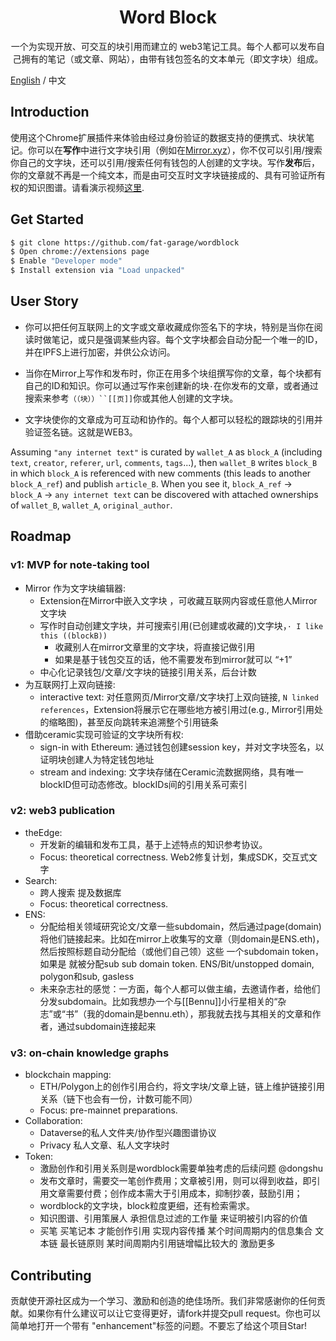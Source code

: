 
<div align="center">
  
  # Word Block


  <p>一个为实现开放、可交互的块引用而建立的 web3笔记工具。每个人都可以发布自己拥有的笔记（或文章、网站），由带有钱包签名的文本单元（即文字块）组成。</p>
  
</div>

[English](https://github.com/fat-garage/word-block/blob/main/README-EN.md) / 中文  

## Introduction

使用这个Chrome扩展插件来体验由经过身份验证的数据支持的便携式、块状笔记。你可以在**写作**中进行文字块引用（例如在[Mirror.xyz](https://mirror.xyz)），你不仅可以引用/搜索你自己的文字块，还可以引用/搜索任何有钱包的人创建的文字块。写作**发布**后，你的文章就不再是一个纯文本，而是由可交互时文字块链接成的、具有可验证所有权的知识图谱。请看演示视频[这里](https://github.com/fat-garage/wordblock).

## Get Started

```sh
$ git clone https://github.com/fat-garage/wordblock
$ Open chrome://extensions page
$ Enable "Developer mode"
$ Install extension via "Load unpacked"
```

## User Story


* 你可以把任何互联网上的文字或文章收藏成你签名下的字块，特别是当你在阅读时做笔记，或只是强调某些内容。每个文字块都会自动分配一个唯一的ID，并在IPFS上进行加密，并供公众访问。

* 当你在Mirror上写作和发布时，你正在用多个块组撰写你的文章，每个块都有自己的ID和知识。你可以通过写作来创建新的块`·`在你发布的文章，或者通过搜索来参考`（（块））``[[页]]`你或其他人创建的文字块。

* 文字块使你的文章成为可互动和协作的。每个人都可以轻松的跟踪块的引用并验证签名链。这就是WEB3。


Assuming `"any internet text"` is curated by `wallet_A` as `block_A` (including `text`, `creator`, `referer`, `url`, `comments`, `tags`...), then `wallet_B` writes `block_B` in which `block_A` is referenced with new comments (this leads to another `block_A_ref`) and publish `article_B`. When you see it,  `block_A_ref` -> `block_A` -> `any internet text` can be discovered with attached ownerships of `wallet_B`, `wallet_A`, `original_author`.

## Roadmap

### v1: MVP for note-taking tool

- Mirror 作为文字块编辑器:
  - Extension在Mirror中嵌入文字块 ，可收藏互联网内容或任意他人Mirror文字块
  - 写作时自动创建文字块，并可搜索引用(已创建或收藏的)文字块，`· I like this ((blockB))`
      - 收藏别人在mirror文章里的文字块，将直接记做引用
      - 如果是基于钱包交互的话，他不需要发布到mirror就可以 “+1”
  - 中心化记录钱包/文章/文字块的链接引用关系，后台计数
- 为互联网打上双向链接:  
  - interactive text: 对任意网页/Mirror文章/文字块打上双向链接, `N linked references`，Extension将展示它在哪些地方被引用过(e.g., Mirror引用处的缩略图)，甚至反向跳转来追溯整个引用链条
- 借助ceramic实现可验证的文字块所有权:
  - sign-in with Ethereum: 通过钱包创建session key，并对文字块签名，以证明块创建人为特定钱包地址
  - stream and indexing: 文字块存储在Ceramic流数据网络，具有唯一blockID但可动态修改。blockIDs间的引用关系可索引
  
### v2:  web3 publication 

- theEdge:
  - 开发新的编辑和发布工具，基于上述特点的知识参考协议。
  - Focus: theoretical correctness.
Web2修复计划，集成SDK，交互式文字
- Search:
  - 跨人搜索 提及数据库
  - Focus: theoretical correctness.
- ENS: 
  - 分配给相关领域研究论文/文章一些subdomain，然后通过page(domain)将他们链接起来。比如在mirror上收集写的文章（则domain是ENS.eth)，然后按照标题自动分配给（或他们自己领）这些 一个subdomain token，如果是 就被分配sub sub domain token.   ENS/Bit/unstopped domain, polygon和sub, gasless
  - 未来杂志社的感觉：一方面，每个人都可以做主编，去邀请作者，给他们分发subdomain。比如我想办一个与[[Bennu]]小行星相关的“杂志”或“书”（我的domain是bennu.eth），那我就去找与其相关的文章和作者，通过subdomain连接起来

### v3: on-chain knowledge graphs

- blockchain mapping:
  - ETH/Polygon上的创作引用合约，将文字块/文章上链，链上维护链接引用关系（链下也会有一份，计数可能不同）
  - Focus: pre-mainnet preparations.
- Collaboration:
  - Dataverse的私人文件夹/协作型兴趣图谱协议
  - Privacy  私人文章、私人文字块时
- Token:
  - 激励创作和引用关系则是wordblock需要单独考虑的后续问题 @dongshu
  - 发布文章时，需要交一笔创作费用；文章被引用，则可以得到收益，即引用文章需要付费；创作成本需大于引用成本，抑制抄袭，鼓励引用；
  - wordblock的文字块，block粒度更细，还有检索需求。
  - 知识图谱、引用策展人 承担信息过滤的工作量 来证明被引内容的价值
  - 买笔 买笔记本 才能创作引用 实现内容传播   某个时间周期内的信息集合    文本链   最长链原则  某时间周期内引用链增幅比较大的 激励更多

## Contributing


贡献使开源社区成为一个学习、激励和创造的绝佳场所。我们非常感谢你的任何贡献。如果你有什么建议可以让它变得更好，请fork并提交pull request。你也可以简单地打开一个带有 "enhancement"标签的问题。不要忘了给这个项目Star! 


